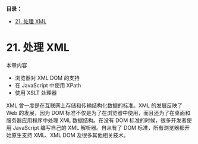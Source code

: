 **目录：**

- [21. 处理 XML](#21-处理-xml)

# 21. 处理 XML

本章内容

- 浏览器对 XML DOM 的支持
- 在 JavaScript 中使用 XPath
- 使用 XSLT 处理器

XML 曾一度是在互联网上存储和传输结构化数据的标准。XML 的发展反映了 Web 的发展，因为 DOM 标准不仅是为了在浏览器中使用，而且还为了在桌面和服务器应用程序中处理 XML 数据结构。在没有 DOM 标准的时候，很多开发者使用 JavaScript 编写自己的 XML 解析器。自从有了 DOM 标准，所有浏览器都开始原生支持 XML、XML DOM 及很多其他相关技术。
